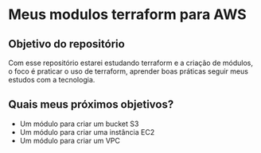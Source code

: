 # Meus modulos terraform para AWS

## Objetivo do repositório
Com esse repositório estarei estudando terraform e a criação de módulos, o foco é praticar o uso de terraform, aprender boas práticas seguir meus estudos com a tecnologia. 

## Quais meus próximos objetivos?
- Um módulo para criar um bucket S3
- Um módulo para criar uma instância EC2
- Um módulo para criar um VPC